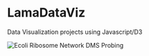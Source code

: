 # LamaDataViz
Data Visualization projects using Javascript/D3


![Ecoli Ribosome Network DMS Probing](https://photos.app.goo.gl/sADEQSQxrkxqUeQK7)
